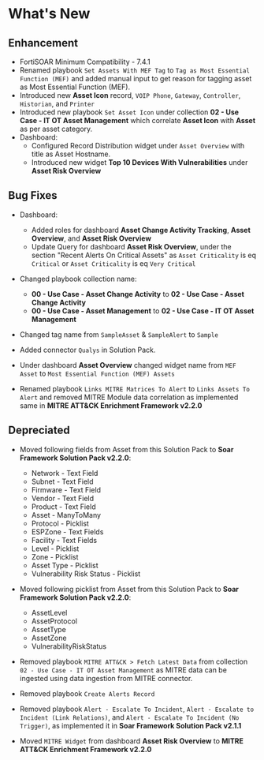 # What's New

## Enhancement

- FortiSOAR Minimum Compatibility - 7.4.1
- Renamed playbook `Set Assets With MEF Tag` to `Tag as Most Essential Function (MEF)` and added manual input to get reason for tagging asset as Most Essential Function (MEF).
- Introduced new **Asset Icon** record, `VOIP Phone`, `Gateway`, `Controller`, `Historian`, and `Printer`
- Introduced new playbook `Set Asset Icon` under collection **02 - Use Case - IT OT Asset Management** which correlate **Asset Icon** with **Asset** as per asset category.
- Dashboard:
  - Configured Record Distribution widget under `Asset Overview` with title as Asset Hostname.
  - Introduced new widget **Top 10 Devices With Vulnerabilities** under **Asset Risk Overview**
  
## Bug Fixes
    
- Dashboard:
    - Added roles for dashboard **Asset Change Activity Tracking**, **Asset Overview**, and **Asset Risk Overview**  
    - Update Query for dashboard **Asset Risk Overview**, under the section "Recent Alerts On Critical Assets" as `Asset Criticality` is eq `Critical` or `Asset Criticality` is eq `Very Critical`

- Changed playbook collection name:
    - **00 - Use Case - Asset Change Activity** to **02 - Use Case - Asset Change Activity**
    - **00 - Use Case - Asset Management** to **02 - Use Case - IT OT Asset Management**

- Changed tag name from `SampleAsset` & `SampleAlert` to `Sample`
- Added connector `Qualys` in Solution Pack.
- Under dashboard **Asset Overview** changed widget name from `MEF Asset` to `Most Essential Function (MEF) Assets`
- Renamed playbook `Links MITRE Matrices To Alert` to `Links Assets To Alert` and removed MITRE Module data correlation as implemented same in **MITRE ATT&CK Enrichment Framework v2.2.0**

## Depreciated

- Moved following fields from Asset from this Solution Pack to **Soar Framework Solution Pack v2.2.0**:
    - Network - Text Field
    - Subnet - Text Field
    - Firmware - Text Field
    - Vendor - Text Field
    - Product - Text Field
    - Asset - ManyToMany
    - Protocol - Picklist
    - ESPZone - Text Fields
    - Facility - Text Fields
    - Level - Picklist
    - Zone - Picklist
    - Asset Type - Picklist
    - Vulnerability Risk Status - Picklist

- Moved following picklist from Asset from this Solution Pack to **Soar Framework Solution Pack v2.2.0**:
    - AssetLevel 
    - AssetProtocol
    - AssetType
    - AssetZone
    - VulnerabilityRiskStatus

- Removed playbook `MITRE ATT&CK > Fetch Latest Data` from collection `02 - Use Case - IT OT Asset Management` as MITRE data can be ingested using data ingestion from MITRE connector.
- Removed playbook `Create Alerts Record`
- Removed playbook `Alert - Escalate To Incident`, `Alert - Escalate to Incident (Link Relations)`, and `Alert - Escalate To Incident (No Trigger)`, as implemented it in **Soar Framework Solution Pack v2.1.1** 
- Moved `MITRE Widget` from dashboard **Asset Risk Overview** to **MITRE ATT&CK Enrichment Framework v2.2.0**